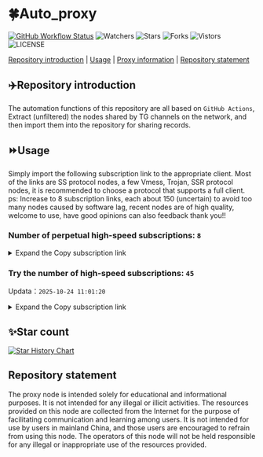# 🍀Auto_proxy
[![GitHub Workflow Status](https://img.shields.io/github/actions/workflow/status/PangTouY00/Auto_proxy/main.yml?branch=main)](https://github.com/PangTouY00/Auto_proxy/actions/workflows/main.yml?branch=main) 
![Watchers](https://img.shields.io/github/watchers/w1770946466/Auto_proxy) ![Stars](https://img.shields.io/github/stars/PangTouY00/Auto_proxy) ![Forks](https://img.shields.io/github/forks/w1770946466/Auto_proxy) ![Vistors](https://visitor-badge.laobi.icu/badge?page_id=PangTouY00.Auto_proxy) ![LICENSE](https://img.shields.io/badge/license-CC%20BY--SA%204.0-green.svg)

[Repository introduction](https://github.com/PangTouY00/Auto_proxy#Repositoryintroduction) | [Usage](https://github.com/PangTouY00/Auto_proxy#Usage) | [Proxy information](https://github.com/PangTouY00/Auto_proxy#Proxyinformation) | [Repository statement](https://github.com/PangTouY00/Auto_proxy#Repositorystatement)

## ✈️Repository introduction
The automation functions of this repository are all based on `GitHub Actions`,
Extract (unfiltered) the nodes shared by TG channels on the network, and then import them into the repository for sharing records.

## ⏩Usage
Simply import the following subscription link to the appropriate client. Most of the links are SS protocol nodes, a few Vmess, Trojan, SSR protocol nodes, it is recommended to choose a protocol that supports a full client.
ps: Increase to 8 subscription links, each about 150 (uncertain) to avoid too many nodes caused by software lag, recent nodes are of high quality, welcome to use, have good opinions can also feedback thank you!!

### Number of perpetual high-speed subscriptions: `8`

<details>
  <summary>Expand the Copy subscription link</summary>

  
- [Multiprotocol Base64 encoding](https://raw.githubusercontent.com/PangTouY00/Auto_proxy/main/Long_term_subscription1)
`https://raw.githubusercontent.com/PangTouY00/Auto_proxy/main/Long_term_subscription_num`
`Total number of merge nodes: 294`

- [Multiprotocol Base64 encoding](https://raw.githubusercontent.com/PangTouY00/Auto_proxy/main/Long_term_subscription1)
`https://raw.githubusercontent.com/PangTouY00/Auto_proxy/main/Long_term_subscription1`
`Total number of merge nodes: 37`

- [Multiprotocol Base64 encoding](https://raw.githubusercontent.com/PangTouY00/Auto_proxy/main/Long_term_subscription2)
`https://raw.githubusercontent.com/PangTouY00/Auto_proxy/main/Long_term_subscription2`
`Total number of merge nodes: 37`

- [Multiprotocol Base64 encoding](https://raw.githubusercontent.com/PangTouY00/Auto_proxy/main/Long_term_subscription3)
`https://raw.githubusercontent.com/PangTouY00/Auto_proxy/main/Long_term_subscription3`
`Total number of merge nodes: 37`

- [Multiprotocol Base64 encoding](https://raw.githubusercontent.com/PangTouY00/Auto_proxy/main/Long_term_subscription4)
`https://raw.githubusercontent.com/PangTouY00/Auto_proxy/main/Long_term_subscription4`
`Total number of merge nodes: 37`

- [Multiprotocol Base64 encoding](https://raw.githubusercontent.comPangTouY00/Auto_proxy/main/Long_term_subscription5)
`https://raw.githubusercontent.com/PangTouY00/Auto_proxy/main/Long_term_subscription5`
`Total number of merge nodes: 37`

- [Multiprotocol Base64 encoding](https://raw.githubusercontent.com/PangTouY00/Auto_proxy/main/Long_term_subscription6)
`https://raw.githubusercontent.com/PangTouY00/Auto_proxy/main/Long_term_subscription6`
`Total number of merge nodes: 37`

- [Multiprotocol Base64 encoding](https://raw.githubusercontent.com/PangTouY00/Auto_proxy/main/Long_term_subscription7)
`https://raw.githubusercontent.com/PangTouY00/Auto_proxy/main/Long_term_subscription7`
`Total number of merge nodes: 37`

- [Multiprotocol Base64 encoding](https://raw.githubusercontent.com/PangTouY00/Auto_proxy/main/Long_term_subscription8)
`https://raw.githubusercontent.com/PangTouY00/Auto_proxy/main/Long_term_subscription8`
`Total number of merge nodes: 35`

- [Clash subscription](https://raw.githubusercontent.com/PangTouY00/Auto_proxy/main/Long_term_subscription2.yaml)
`https://raw.githubusercontent.com/PangTouY00/Auto_proxy/main/Long_term_subscription1.yaml`


- [Clash subscription](https://raw.githubusercontent.com/PangTouY00/Auto_proxy/main/Long_term_subscription2.yaml)
`https://raw.githubusercontent.com/PangTouY00/Auto_proxy/main/Long_term_subscription2.yaml`


- [Clash subscription](https://raw.githubusercontent.com/PangTouY00/Auto_proxy/main/Long_term_subscription3.yaml)
`https://raw.githubusercontent.com/PangTouY00/Auto_proxy/main/Long_term_subscription3.yaml`
  
</details>

### Try the number of high-speed subscriptions: `45`
Updata：`2025-10-24 11:01:20`


<details>
  <summary>Expand the Copy subscription link</summary>  






























































































































































































































































































































































































































































































































































































































































































































































































































































































































































































































































































































































































































































































































































































































































































































































































































































































































































































































































































































































































































































































































































































































































































































































































































































































































































































































































































































































































































































































































































































































































































































































































































































































































































































































































































































































































































































































































































































































































































































































































































































































































































































































































































































































































































































































































































































































































































































































































































































































































































































































































































































































































































































































































































































































































































































































































































































































































































































































































































































































































































































































































































































































































































































































































































































































































































































































































































































































































































































































































































































































































































































































































































































































































































































































































































































































































































































































































































































































































































































































































































































































































































































































































































































































































































































































































































































































































































































































































































































































































































































































































































































































































































































































































































































































































































































































































































































































































































































































































































































































































































































































































































































































































































































































































































































































































































































































































































































































































































































































































































































































































































































































































































































































































































































































































































































































































































































































































































































































































































































































































































































































































































































































































































































































































































































































































































































































































































































































































































































































































































































































































































































































































































































































































































































































































































































































































































































































































































































































































































































































































































































































































































































































































































































































































































































































































































































































































































































































































































































































































































































































































































































































































































































































































































































































































































































































































































































































































































































































































































































































































































































































































































































































































































































































































































































































































































































































































































































































































































































































































































































































































































































































































































































































































































































































































































































































































































































































































































































































































































































































































































































































































































































































































































































































































































































































































































































































































































































































































































































































































































































































































































































































































































































































































































































































































































































































































































































































































































































































































































































































































































































































































































































































































































































































































































































































































































































































































































































































































































































































































































































































































































































































































































































































































































































































































































































































































































































































































































































































































































































































































































































































































































































































































































































































































































































































































































































































































































































































































































































































































































































































































































































































































































































































































































































































































































































































































































































































































































































































































































































































































































































































































































































































































































































































































































































































































































































































































































































































































































































































































































































































































































































































































































































































































































































































































































































































































































































































































































































































































































































































































































































































































































































































































































































































































































































































































































































































































>Trial subscription：
`http://107.173.31.17/api/v1/client/subscribe?token=f8c0c62ff7329a2f3c206eb281f56a3b`




>Trial subscription：
`https://yywhale.com/api/v1/client/subscribe?token=9792ebd7414ce260f9713212b71f56e5`




>Trial subscription：
`https://pro.xmyidc.com/api/v1/client/subscribe?token=4e2652538aa8fc353a340ece9f5737d7`




>Trial subscription：
`https://hjxixi003.xxuux.cn/api/v1/client/subscribe?token=055c1562811c8a0ec45f19a06de2fffb`




>Trial subscription：
`https://ylccloud.top/api/v1/client/subscribe?token=8364f5de8dbb1687dcdd428a94f5c321`




>Trial subscription：
`https://poiuytrewq.yxt999.cn/api/v1/client/subscribe?token=108861b40ab5750ab2c1e8b0601872b7`




>Trial subscription：
`https://xixixi003.hjsbssbsbsbsbs.sbs/api/v1/client/subscribe?token=f7aed3fa40b3a7b12a5f87a049373dee`




>Trial subscription：
`https://slianvpn.com/api/v1/client/subscribe?token=47cebb4738b0e73a4140fba7a573bbb2`




>Trial subscription：
`https://multiserver.multiserveradelshoop.com/api/v1/client/subscribe?token=cc16a37140ea3cbf52882107ac736da0`




>Trial subscription：
`https://xunyungogogo.xyz/api/v1/client/subscribe?token=1fb60123ad4a1ba56bc3cd52986efca3`




>Trial subscription：
`https://huojian4.top/api/v1/client/subscribe?token=d96cfb07a7977825ff5e18f37a1d7f65`




>Trial subscription：
`https://kingfisher.top/api/v1/client/subscribe?token=1cd2e161f46d151d0caeb581b57bb1c7`




>Trial subscription：
`https://dyxixi001.xxssx.cn/api/v1/client/subscribe?token=284007c10270f85c3d72227f179b915a`




>Trial subscription：
`https://xyjs1.buzz/api/v1/client/subscribe?token=73382d567ab384076930c90113e358dc`




>Trial subscription：
`https://gods1.dashicn.buzz/api/v1/client/subscribe?token=f2efae20f0752b1186eb5fc33f7ffe50`




>Trial subscription：
`https://x2b.eans.top/api/v1/client/subscribe?token=8af6e9649e3b6a390f8e4af0e26c54ab`




>Trial subscription：
`https://tsxspace.com/api/v1/client/subscribe?token=ebb99c66d5d9fffd8ea9ac2f56b677f3`




>Trial subscription：
`https://dl.vfkum.website/api/v1/client/subscribe?token=5bb57babc54e4ca5f531cfef1cc485eb`




>Trial subscription：
`https://xbd.iftballs.com/api/v1/client/subscribe?token=c48a60f8a0b843bced5ba975b541976e`




>Trial subscription：
`http://xxxxyyyy.njdjjxjbcbw.icu/api/v1/client/subscribe?token=e768b1631b9d7b519f2cdbde7866e2ca`




>Trial subscription：
`https://v2.heiu.me/api/v1/client/subscribe?token=4962730131fd2cebb41f539508fc7812`




>Trial subscription：
`https://hjxixi002.xxttx.cn/api/v1/client/subscribe?token=7874905cc762a02843a7652fdaf91d89`




>Trial subscription：
`https://best.nxxbbf.com/api/v1/client/subscribe?token=d76b5d95cb0d2ddbd7d1ce1b36e4824a`




>Trial subscription：
`https://old-v2b.linkedton.com/api/v1/client/subscribe?token=382e71daa70d500af366346a984a1528`




>Trial subscription：
`https://gods2.dashicn.buzz/api/v1/client/subscribe?token=ae3e4cda66c14c56ec814fdef1b20065`




>Trial subscription：
`https://vaamx.louwangzhiyu.online/api/v1/client/subscribe?token=bd2f6fd4ca0eee5d4e4d4ea0d3e34550`




>Trial subscription：
`https://sufujia.top/api/v1/client/subscribe?token=ad6dfa47242a1bdab5bc41e22ca93779`




>Trial subscription：
`https://www.louwangzhiyu.org/api/v1/client/subscribe?token=3aa86b4f24f3be1cbc3cc90932c6d36c`




>Trial subscription：
`https://gods3.dashicn.buzz/api/v1/client/subscribe?token=40c20c5ff99467d9e4b4af45765198a0`




>Trial subscription：
`https://jshaha.xxttx.cn/api/v1/client/subscribe?token=18a3a472d078b30b5388a1eeedd16cb8`




>Trial subscription：
`https://xxx.yxt999.cn/api/v1/client/subscribe?token=0cf3c8003d61dad8ebf659ef07068d3e`




>Trial subscription：
`https://fs.v2rayse.com/share/20251022/ip9hv7cp52.txt`




>Trial subscription：
`https://www.56idc.news/api/v1/client/subscribe?token=9350ef1b841e4dce3210ded5052098b8`




>Trial subscription：
`https://asdfg.njdjjxjbcbw.icu/api/v1/client/subscribe?token=ff75ba33f05a4a1b8467f8da6b4e9c96`




>Trial subscription：
`https://jsxixi001.xxssx.cn/api/v1/client/subscribe?token=d9f69896b31477b816fb06d881327549`




>Trial subscription：
`https://dyhaha.xxttx.cn/api/v1/client/subscribe?token=99f335c4d63a523ce2ce23aec19c8bf3`




>Trial subscription：
`https://tizi8.top/api/v1/client/subscribe?token=0833d330dda02a5b9e2c176072d4379a`




>Trial subscription：
`https://syhaha.xxttx.cn/api/v1/client/subscribe?token=d794322f44eb20b4647ba4cb1a2046ec`




>Trial subscription：
`https://56idc.news/api/v1/client/subscribe?token=8f76f49b76d6b73f3e3a3e562d7f1b92`




>Trial subscription：
`https://gods4.dashicn.buzz/api/v1/client/subscribe?token=8062e41de7262693da1b4355dc81de92`




>Trial subscription：
`https://www.ch000zy.com/api/v1/client/subscribe?token=345222f580e4e26afec29fb37c306d52`




>Trial subscription：
`https://a.mayi520.shop/api/v1/client/subscribe?token=480431850c35a542d1e37e3e8af53c98`




>Trial subscription：
`https://dashuai.us/api/v1/client/subscribe?token=234030236f79c2eb702368d56b88fcbd`




>Trial subscription：
`https://go.yueyun.de/api/v1/client/subscribe?token=9727071635b672d83de4a39978495adf`




>Trial subscription：
`https://slianvpn.top/api/v1/client/subscribe?token=51137f7de2c6dd72b549c16fc619e24a`



</details>

## ✨Star count
[![Star History Chart](https://api.star-history.com/svg?repos=PangTouY00/Auto_proxy&type=Date)](https://star-history.com/#w1770946466/Auto_proxy&Date)



## Repository statement
The proxy node is intended solely for educational and informational purposes. It is not intended for any illegal or illicit activities. The resources provided on this node are collected from the Internet for the purpose of facilitating communication and learning among users. It is not intended for use by users in mainland China, and those users are encouraged to refrain from using this node. The operators of this node will not be held responsible for any illegal or inappropriate use of the resources provided.
